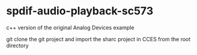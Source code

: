 # spdif-audio-playback-sc573
c++ version of the original Analog Devices example

git clone the git project and import the sharc project in CCES from the root directory
